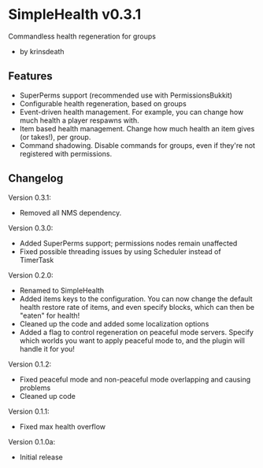 SimpleHealth v0.3.1===================Commandless health regeneration for groups*   by krinsdeathFeatures--------*   SuperPerms support (recommended use with PermissionsBukkit)*   Configurable health regeneration, based on groups*   Event-driven health management. For example, you can change how    much health a player respawns with.*   Item based health management. Change how much health an item gives    (or takes!), per group.*   Command shadowing. Disable commands for groups, even if they're    not registered with permissions.Changelog---------Version 0.3.1:*   Removed all NMS dependency.Version 0.3.0:*   Added SuperPerms support; permissions nodes remain unaffected*   Fixed possible threading issues by using Scheduler instead of TimerTaskVersion 0.2.0:*   Renamed to SimpleHealth*   Added items keys to the configuration. You can now change the default health     restore rate of items, and even specify blocks, which can then be "eaten" for health!*   Cleaned up the code and added some localization options*   Added a flag to control regeneration on peaceful mode servers. Specify    which worlds you want to apply peaceful mode to, and the plugin will handle it for you!Version 0.1.2:*   Fixed peaceful mode and non-peaceful mode overlapping and causing problems*   Cleaned up codeVersion 0.1.1:*   Fixed max health overflowVersion 0.1.0a:*   Initial release